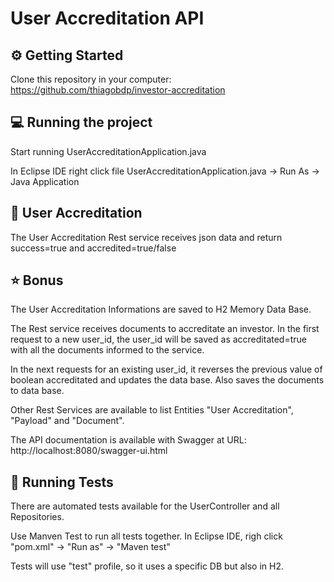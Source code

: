 # User Accreditation API

## ⚙ Getting Started

Clone this repository in your computer: https://github.com/thiagobdp/investor-accreditation

## 💻 Running the project

Start running UserAccreditationApplication.java

In Eclipse IDE right click file UserAccreditationApplication.java -> Run As -> Java Application

## 📄 User Accreditation 

The User Accreditation Rest service receives json data and return success=true and accredited=true/false

## ⭐ Bonus

The User Accreditation Informations are saved to H2 Memory Data Base.

The Rest service receives documents to accreditate an investor. In the first request to a new user_id, the user_id will be saved as accreditated=true with all the documents informed to the service.

In the next requests for an existing user_id, it reverses the previous value of boolean accreditated and updates the data base. Also saves the documents to data base.

Other Rest Services are available to list Entities "User Accreditation", "Payload" and "Document".

The API documentation is available with Swagger at URL: http://localhost:8080/swagger-ui.html

## 🔬 Running Tests

There are automated tests available for the UserController and all Repositories.

Use Manven Test to run all tests together. In Eclipse IDE, righ click "pom.xml" -> "Run as" -> "Maven test"

Tests will use "test" profile, so it uses a specific DB but also in H2.